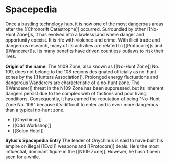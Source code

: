 # Spacepedia

Once a bustling technology hub, it is now one of the most dangerous areas after the [[Chronorift Catastrophe]] occurred. Surrounded by other [[No-Hunt Zone]]s, it has evolved into a lawless land where danger and opportunity coexist. It is rife with violence and crime.
With illicit trade and dangerous research, many of its activities are related to [[Protocore]]s and [[Wanderer]]s. Its many benefits have driven countless outlaws to risk their lives.

**Origin of the name**: The N109 Zone, also known as [[No-Hunt Zone]] No. 109, does not belong to the 108 regions designated officially as no-hunt zones by the [[Hunters Association]]. Prolonged energy fluctuations and dangerous Wanderers are characteristic of a no-hunt zone. The [[Wanderer]] threat in the N109 Zone has been suppressed, but its inherent dangers persist due to the complex web of factions and poor living conditions. Consequently, it has earned the reputation of being "No-Hunt Zone No. 109" because it's difficult to enter and is even more dangerous than a typical no-hunt zone.

* [[Onychinus]]
* [[Odd Workshop]]
* [[Solon Hotel]]

**Sylus's Spacepedia Entry**
The leader of Onychinus is said to have built his empire on illegal [[Evol]] weapons and [[Protocore]] deals. He's the most influential, dominant figure in the [[N109 Zone]]. However, he hasn't been seen for a while.